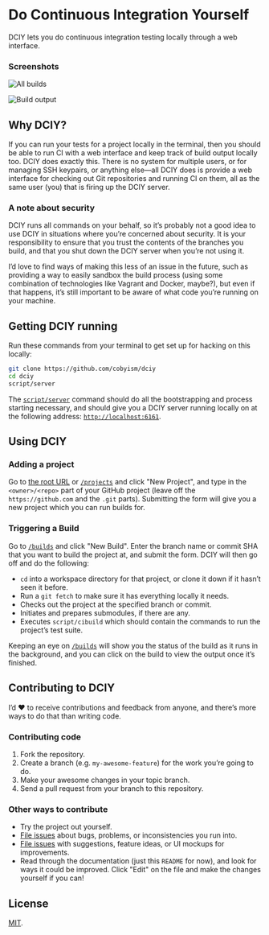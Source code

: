 # Do Continuous Integration Yourself

DCIY lets you do continuous integration testing locally through a web interface.

### Screenshots

![All builds](https://f.cloud.github.com/assets/296432/1341069/bfd8aec0-3641-11e3-81fb-663f6a181a07.png)

![Build output](https://f.cloud.github.com/assets/296432/1341077/f177b20a-3641-11e3-967b-f2dcdedc7fc9.png)

## Why DCIY?

If you can run your tests for a project locally in the terminal, then you should
be able to run CI with a web interface and keep track of build output locally too.
DCIY does exactly this. There is no system for multiple users, or for managing SSH keypairs,
or anything else—all DCIY does is provide a web interface for checking out Git repositories
and running CI on them, all as the same user (you) that is firing up the DCIY server.

### A note about security

DCIY runs all commands on your behalf, so it’s probably not a good idea to
use DCIY in situations where you’re concerned about security. It is your
responsibility to ensure that you trust the contents of the branches you build,
and that you shut down the DCIY server when you’re not using it.

I’d love to find ways of making this less of an issue in the future, such as
providing a way to easily sandbox the build process (using some combination of
technologies like Vagrant and Docker, maybe?), but even if that happens, it’s
still important to be aware of what code you’re running on your machine.

## Getting DCIY running

Run these commands from your terminal to get set up for hacking on this locally:

```sh
git clone https://github.com/cobyism/dciy
cd dciy
script/server
```

The [`script/server`](./script/server) command should do all the bootstrapping and
process starting necessary, and should give you a DCIY server running locally on
at the following address: [`http://localhost:6161`](http://localhost:6161).

## Using DCIY

### Adding a project

Go to [the root URL](http://localhost:6161/) or [`/projects`](http://localhost:6161/projects)
and click "New Project", and type in the `<owner>/<repo>` part of your GitHub project
(leave off the `https://github.com` and the `.git` parts). Submitting the form will
give you a new project which you can run builds for.

### Triggering a Build

Go to [`/builds`](http://localhost:6161/builds) and click "New Build". Enter the
branch name or commit SHA that you want to build the project at, and submit the form.
DCIY will then go off and do the following:

- `cd` into a workspace directory for that project, or clone it down if it hasn’t seen it before.
- Run a `git fetch` to make sure it has everything locally it needs.
- Checks out the project at the specified branch or commit.
- Initiates and prepares submodules, if there are any.
- Executes `script/cibuild` which should contain the commands to run the project’s test suite.

Keeping an eye on [`/builds`](http://localhost:6161/builds) will show you the status of the build
as it runs in the background, and you can click on the build to view the output once it’s finished.

## Contributing to DCIY

I’d :heart: to receive contributions and feedback from anyone,
and there’s more ways to do that than writing code.

### Contributing code

1. Fork the repository.
2. Create a branch (e.g. `my-awesome-feature`) for the work you’re going to do.
3. Make your awesome changes in your topic branch.
4. Send a pull request from your branch to this repository.

### Other ways to contribute

- Try the project out yourself.
- [File issues](https://github.com/cobyism/dciy/issues/new) about bugs, problems, or inconsistencies you run into.
- [File issues](https://github.com/cobyism/dciy/issues/new) with suggestions, feature ideas, or UI mockups for improvements.
- Read through the documentation (just this `README` for now), and look for ways it could be improved. Click "Edit" on the file and make the changes yourself if you can!

## License

[MIT](./LICENSE).
